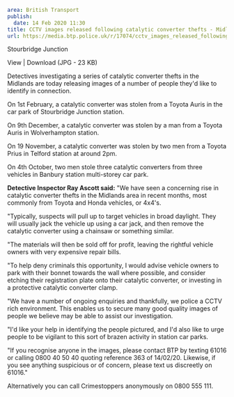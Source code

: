 ```yaml
area: British Transport
publish:
  date: 14 Feb 2020 11:30
title: CCTV images released following catalytic converter thefts - Midlands
url: https://media.btp.police.uk/r/17074/cctv_images_released_following_catalytic_converte
```

Stourbridge Junction

View | Download (JPG - 23 KB)

Detectives investigating a series of catalytic converter thefts in the Midlands are today releasing images of a number of people they'd like to identify in connection.

On 1st February, a catalytic converter was stolen from a Toyota Auris in the car park of Stourbridge Junction station.

On 9th December, a catalytic converter was stolen by a man from a Toyota Auris in Wolverhampton station.

On 19 November, a catalytic converter was stolen by two men from a Toyota Prius in Telford station at around 2pm.

 On 4th October, two men stole three catalytic converters from three vehicles in Banbury station multi-storey car park.

**Detective Inspector Ray Ascott said:** "We have seen a concerning rise in catalytic converter thefts in the Midlands area in recent months, most commonly from Toyota and Honda vehicles, or 4x4's.

"Typically, suspects will pull up to target vehicles in broad daylight. They will usually jack the vehicle up using a car jack, and then remove the catalytic converter using a chainsaw or something similar.

"The materials will then be sold off for profit, leaving the rightful vehicle owners with very expensive repair bills.

"To help deny criminals this opportunity, I would advise vehicle owners to park with their bonnet towards the wall where possible, and consider etching their registration plate onto their catalytic converter, or investing in a protective catalytic converter clamp.

"We have a number of ongoing enquiries and thankfully, we police a CCTV rich environment. This enables us to secure many good quality images of people we believe may be able to assist our investigation.

"I'd like your help in identifying the people pictured, and I'd also like to urge people to be vigilant to this sort of brazen activity in station car parks.

"If you recognise anyone in the images, please contact BTP by texting 61016 or calling 0800 40 50 40 quoting reference 363 of 14/02/20. Likewise, if you see anything suspicious or of concern, please text us discreetly on 61016."

Alternatively you can call Crimestoppers anonymously on 0800 555 111.
